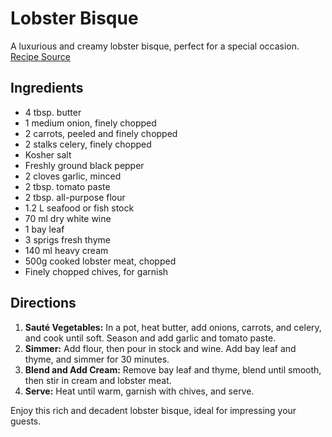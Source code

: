 # Lobster Bisque

A luxurious and creamy lobster bisque, perfect for a special occasion. [Recipe Source](https://www.delish.com/cooking/recipe-ideas/a24797109/lobster-bisque-recipe/)

## Ingredients

- 4 tbsp. butter
- 1 medium onion, finely chopped
- 2 carrots, peeled and finely chopped
- 2 stalks celery, finely chopped
- Kosher salt
- Freshly ground black pepper
- 2 cloves garlic, minced
- 2 tbsp. tomato paste
- 2 tbsp. all-purpose flour
- 1.2 L seafood or fish stock
- 70 ml dry white wine
- 1 bay leaf
- 3 sprigs fresh thyme
- 140 ml heavy cream
- 500g cooked lobster meat, chopped
- Finely chopped chives, for garnish

## Directions

1. **Sauté Vegetables:** In a pot, heat butter, add onions, carrots, and celery, and cook until soft. Season and add garlic and tomato paste.
2. **Simmer:** Add flour, then pour in stock and wine. Add bay leaf and thyme, and simmer for 30 minutes.
3. **Blend and Add Cream:** Remove bay leaf and thyme, blend until smooth, then stir in cream and lobster meat.
4. **Serve:** Heat until warm, garnish with chives, and serve.

Enjoy this rich and decadent lobster bisque, ideal for impressing your guests.
